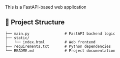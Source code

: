 This is a FastAPI-based web application

## 📂 Project Structure

```text
├── main.py                # FastAPI backend logic
├── static/
│   └── index.html         # Web frontend
├── requirements.txt       # Python dependencies
└── README.md              # Project documentation
